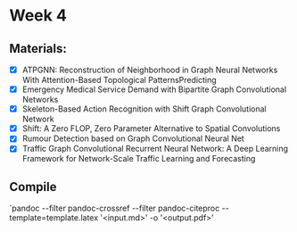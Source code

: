# Week 4

## Materials:

 - [x] ATPGNN: Reconstruction of Neighborhood in Graph Neural Networks With Attention-Based Topological PatternsPredicting
 - [x] Emergency Medical Service Demand with Bipartite Graph Convolutional Networks
 - [x] Skeleton-Based Action Recognition with Shift Graph Convolutional Network
 - [x] Shift: A Zero FLOP, Zero Parameter Alternative to Spatial Convolutions
 - [x] Rumour Detection based on Graph Convolutional Neural Net
 - [x] Traffic Graph Convolutional Recurrent Neural Network: A Deep Learning Framework for Network-Scale Traffic Learning and Forecasting

## Compile 
`pandoc --filter pandoc-crossref --filter pandoc-citeproc --template=template.latex '<input.md>' -o '<output.pdf>'